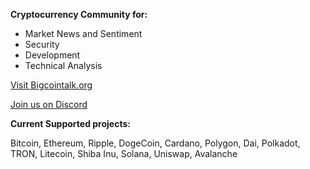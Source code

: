**Cryptocurrency Community for:**
 - Market News and Sentiment
 - Security
 - Development
 - Technical Analysis

[Visit Bigcointalk.org](https://bigcointalk.org/)

[Join us on Discord](https://discord.gg/PY5SQ3DXmv)

**Current Supported projects:**

Bitcoin, Ethereum, Ripple, DogeCoin, Cardano, Polygon, Dai, Polkadot, TRON, Litecoin, Shiba Inu, Solana, Uniswap, Avalanche
